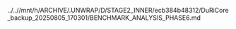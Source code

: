../..//mnt/h/ARCHIVE/.UNWRAP/D/STAGE2_INNER/ecb384b48312/DuRiCore_backup_20250805_170301/BENCHMARK_ANALYSIS_PHASE6.md